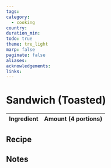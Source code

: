 ```yaml
---
tags: 
category:
  - cooking
country: 
duration_min: 
todo: true
theme: tre_light
marp: false
paginate: false
aliases: 
acknowledgements: 
links:
---
```


# Sandwich (Toasted)

|Ingredient|Amount (4 portions)|
| :- | :- |

## Recipe

## Notes
